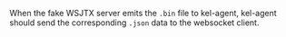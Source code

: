 When the fake WSJTX server emits the `.bin` file to kel-agent, kel-agent should send the
corresponding `.json` data to the websocket client.
